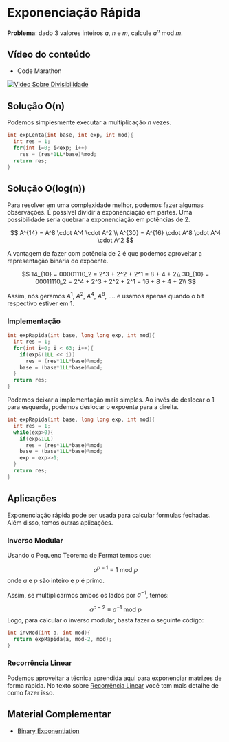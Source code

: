 # Exponenciação Rápida

**Problema**: dado 3 valores inteiros $a$, $n$ e $m$, calcule $a^n \text{ mod } m$. 

## Vídeo do conteúdo

- Code Marathon

[![Video Sobre Divisibilidade](https://img.youtube.com/vi/hlYoB9phTfc/0.jpg)](https://www.youtube.com/watch?v=hlYoB9phTfc)

## Solução O(n)
Podemos simplesmente executar a multiplicação $n$ vezes.

```cpp
int expLenta(int base, int exp, int mod){
  int res = 1;
  for(int i=0; i<exp; i++)
    res = (res*1LL*base)%mod;
  return res;
}
```

## Solução O(log(n))
Para resolver em uma complexidade melhor, podemos fazer algumas observações. É possível dividir a exponenciação em partes. Uma possibilidade seria quebrar a exponenciação em potências de 2.

$$
A^{14} = A^8 \cdot A^4 \cdot A^2 \\
A^{30} = A^{16}  \cdot A^8 \cdot A^4 \cdot A^2 
$$

A vantagem de fazer com potência de 2 é que podemos aproveitar a representação binária do expoente.

$$
14_{10} = 00001110_2 = 2^3 + 2^2 +  2^1  = 8 + 4 + 2\\
30_{10} = 00011110_2 = 2^4 + 2^3 + 2^2 + 2^1  = 16 + 8 + 4 + 2\\
$$

Assim, nós geramos $A^1$, $A^2$, $A^4$, $A^8$, .... e usamos apenas quando o bit respectivo estiver em 1.

### Implementação

```cpp
int expRapida(int base, long long exp, int mod){
  int res = 1;
  for(int i=0; i < 63; i++){
    if(exp&(1LL << i)) 
      res = (res*1LL*base)%mod;
    base = (base*1LL*base)%mod;
  }
  return res;
}
```

Podemos deixar a implementação mais simples. Ao invés de deslocar o 1 para esquerda, podemos deslocar o expoente para a direita.

```cpp
int expRapida(int base, long long exp, int mod){
  int res = 1;
  while(exp>0){
    if(exp&1LL) 
      res = (res*1LL*base)%mod;
    base = (base*1LL*base)%mod;
    exp = exp>>1;
  }
  return res;
}
```

## Aplicações
Exponenciação rápida pode ser usada para calcular formulas fechadas. Além disso, temos outras aplicações.

### Inverso Modular
Usando o Pequeno Teorema de Fermat temos que:

$$
a^{p-1} \equiv 1 \text{ mod } p
$$
onde $a$ e $p$ são inteiro e $p$ é primo.

Assim, se multiplicarmos ambos os lados por $a^{-1}$, temos:

$$
a^{p-2} \equiv a^{-1} \text{ mod } p
$$
Logo, para calcular o inverso modular, basta fazer o seguinte código:

```cpp
int invMod(int a, int mod){
  return expRapida(a, mod-2, mod);
}
```

### Recorrência Linear
Podemos aproveitar a técnica aprendida aqui para exponenciar matrizes de forma rápida. No texto sobre [Recorrência Linear](/conteudos/variados/recorrencia-linear) você tem mais detalhe de como fazer isso.

## Material Complementar
- [Binary Exponentiation](https://cp-algorithms.com/algebra/binary-exp.html)
